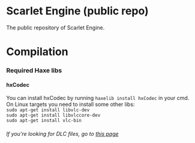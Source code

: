 # Scarlet Engine (public repo)

The public repository of Scarlet Engine.

# Compilation

### Required Haxe libs
#### hxCodec
You can install hxCodec by running `haxelib install hxCodec` in your cmd.  
On Linux targets you need to install some other libs:  
`sudo apt-get install libvlc-dev`  
`sudo apt-get install libvlccore-dev`  
`sudo apt-get install vlc-bin`  

###### If you're looking for DLC files, go to [this page](https://google.com)
